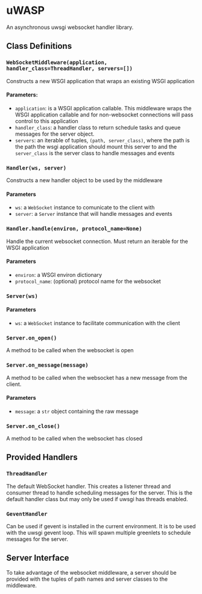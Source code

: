 # uWASP

An asynchronous uwsgi websocket handler library.

## Class Definitions

### `WebSocketMiddleware(application, handler_class=ThreadHandler, servers=[])`
Constructs a new WSGI application that wraps an existing WSGI application

#### Parameters:
- `application`: is a WSGI application callable. This middleware wraps the WSGI application callable and for non-websocket connections will pass control to this application
- `handler_class`: a handler class to return schedule tasks and queue messages for the server object.
- `servers`: an iterable of tuples, `(path, server_class)`, where the path is the path the wsgi application should mount this server to and the `server_class` is the server class to handle messages and events

### `Handler(ws, server)`
Constructs a new handler object to be used by the middleware

#### Parameters
- `ws`: a `WebSocket` instance to comunicate to the client with
- `server`: a `Server` instance that will handle messages and events

### `Handler.handle(environ, protocol_name=None)`
Handle the current websocket connection. Must return an iterable for the WSGI application

#### Parameters
- `environ`: a WSGI environ dictionary
- `protocol_name`: (optional) protocol name for the websocket

### `Server(ws)`

#### Parameters
- `ws`: a `WebSocket` instance to facilitate communication with the client

### `Server.on_open()`
A method to be called when the websocket is open

### `Server.on_message(message)`
A method to be called when the websocket has a new message from the client.

#### Parameters
- `message`: a `str` object containing the raw message

### `Server.on_close()`
A method to be called when the websocket has closed


## Provided Handlers

### `ThreadHandler`
The default WebSocket handler. This creates a listener thread and consumer thread to handle scheduling messages for the server. This is the default handler class but may only be used if uwsgi has threads enabled.

### `GeventHandler`
Can be used if gevent is installed in the current environment. It is to be used with the uwsgi gevent loop. This will spawn multiple greenlets to schedule messages for the server.

## Server Interface
To take advantage of the websocket middleware, a server should be provided with the tuples of path names and server classes to the middleware.
